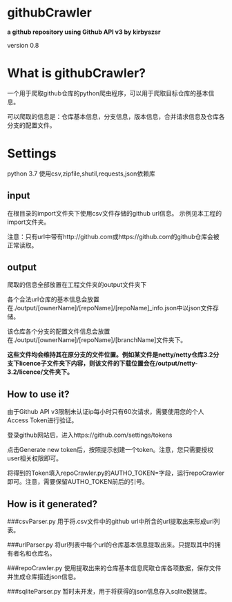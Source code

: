 # githubCrawler
**a github repository using Github API v3 by kirbyszsr**

version 0.8

# What is githubCrawler?

一个用于爬取github仓库的python爬虫程序，可以用于爬取目标仓库的基本信息。

可以爬取的信息是：仓库基本信息，分支信息，版本信息，合并请求信息及仓库各分支的配置文件。

# Settings
python 3.7
使用csv,zipfile,shutil,requests,json依赖库

## input
在根目录的import文件夹下使用csv文件存储的github url信息。
示例见本工程的import文件夹。

注意：只有url中带有http://github.com或https://github.com的github仓库会被正常读取。

## output
爬取的信息全部放置在工程文件夹的output文件夹下

各个合法url仓库的基本信息会放置在./output/[ownerName]/[repoName]/[repoName]_info.json中以json文件存储。

该仓库各个分支的配置文件信息会放置在./output/[ownerName]/[repoName]/[branchName]文件夹下。

**这些文件均会维持其在原分支的文件位置。例如某文件是netty/netty仓库3.2分支下licence子文件夹下内容，则该文件的下载位置会在/output/netty-3.2/licence/文件夹下。**

## How to use it?

由于Github API v3限制未认证ip每小时只有60次请求，需要使用您的个人Access Token进行验证。

登录github网站后，进入https://github.com/settings/tokens

点击Generate new token后，按照提示创建一个token。注意，您只需要授权user相关权限即可。

将得到的Token填入repoCrawler.py的AUTHO_TOKEN=字段，运行repoCrawler即可。注意，需要保留AUTHO_TOKEN前后的引号。

## How is it generated?

###csvParser.py
用于将.csv文件中的github url中所含的url提取出来形成url列表。

###urlParser.py
将url列表中每个url的仓库基本信息提取出来。只提取其中的拥有者名和仓库名。

###repoCrawler.py
使用提取出来的仓库基本信息爬取仓库各项数据，保存文件并生成仓库描述json信息。

###sqliteParser.py
暂时未开发，用于将获得的json信息存入sqlite数据库。